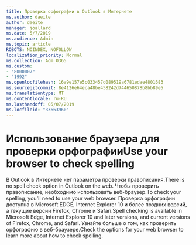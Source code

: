 ```yaml
---
title: Проверка орфографии в Outlook в Интернете
ms.author: daeite
author: daeite
manager: joallard
ms.date: 5/7/2019
ms.audience: Admin
ms.topic: article
ROBOTS: NOINDEX, NOFOLLOW
localization_priority: Normal
ms.collection: Adm_O365
ms.custom:
- "8000007"
- "1992"
ms.openlocfilehash: 16a9e157e5c033457d089519a6781edae4801683
ms.sourcegitcommit: 8e4126e64eca48be458242d744650878b8bb89e5
ms.translationtype: MT
ms.contentlocale: ru-RU
ms.lasthandoff: 05/07/2019
ms.locfileid: "33663960"
---
```

# <a name="use-your-browser-to-check-spelling"></a><span data-ttu-id="a2214-102">Использование браузера для проверки орфографии</span><span class="sxs-lookup"><span data-stu-id="a2214-102">Use your browser to check spelling</span></span>

<span data-ttu-id="a2214-103">В Outlook в Интернете нет параметра проверки правописания.</span><span class="sxs-lookup"><span data-stu-id="a2214-103">There is no spell check option in Outlook on the web.</span></span> <span data-ttu-id="a2214-104">Чтобы проверить правописание, необходимо использовать веб-браузер.</span><span class="sxs-lookup"><span data-stu-id="a2214-104">To check your spelling, you'll need to use your web browser.</span></span> <span data-ttu-id="a2214-105">Проверка орфографии доступна в Microsoft EDGE, Internet Explorer 10 и более поздних версий, а текущие версии Firefox, Chrome и Safari.</span><span class="sxs-lookup"><span data-stu-id="a2214-105">Spell checking is available in Microsoft Edge, Internet Explorer 10 and later versions, and current versions of Firefox, Chrome, and Safari.</span></span> <span data-ttu-id="a2214-106">Узнайте больше о том, как проверить орфографию в веб-браузере.</span><span class="sxs-lookup"><span data-stu-id="a2214-106">Check the options for your web browser to learn more about how to check spelling.</span></span>